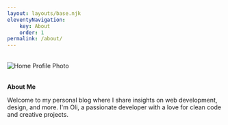 ```yaml
---
layout: layouts/base.njk
eleventyNavigation:
    key: About
    order: 1
permalink: /about/
---
```

<div style="display: flex; align-items: top; gap: 2rem; max-width: 800px; margin: 2rem auto;">
  <div>
    <img src="./oli_home_photo.jpg" alt="Home Profile Photo">
  </div>
</div>
<div>
    <p><b>About Me</b></p>
    <p>
      Welcome to my personal blog where I share insights on web development, design, and more. 
      I'm Oli, a passionate developer with a love for clean code and creative projects.
    </p>
  </div>